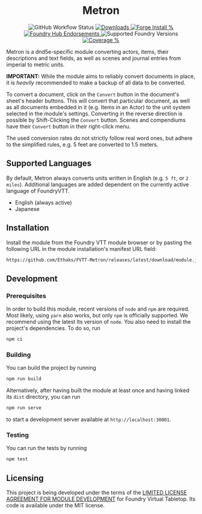 <!--
SPDX-FileCopyrightText: 2022 Ethaks

SPDX-License-Identifier: MIT
-->

<h1 style="text-align: center" align="center">
  Metron
</h1>

<p style="text-align: center" align="center">
  <img alt="GitHub Workflow Status" src="https://img.shields.io/github/actions/workflow/status/Ethaks/FVTT-Metron/checks.yml?branch=main&label=Checks&logo=github">
  <a href="https://github.com/Ethaks/FVTT-Metron/releases/latest">
    <img src="https://img.shields.io/github/downloads/Ethaks/FVTT-Metron/latest/module.zip" alt="Downloads" />
  </a>
  <a href="https://forge-vtt.com/bazaar#package=metron">
    <img src="https://img.shields.io/badge/dynamic/json?label=Forge%20Installs&query=package.installs&suffix=%25&url=https%3A%2F%2Fforge-vtt.com%2Fapi%2Fbazaar%2Fpackage%2Fmetron&colorB=4aa94a" alt="Forge Install %" />
  </a>
  <br />
  <a href="https://www.foundryvtt-hub.com/package/metron/">
    <img src="https://img.shields.io/endpoint?logoColor=white&url=https%3A%2F%2Fwww.foundryvtt-hub.com%2Fwp-json%2Fhubapi%2Fv1%2Fpackage%2Fmetron%2Fshield%2Fendorsements" alt="Foundry Hub Endorsements" />
  </a>
  <img src="https://img.shields.io/endpoint?url=https://foundryshields.com/version?url=https://github.com/Ethaks/FVTT-Metron/releases/latest/download/module.json" alt="Supported Foundry Versions" />
<a href="https://codecov.io/gh/Ethaks/FVTT-Metron" >
 <img src="https://codecov.io/gh/Ethaks/FVTT-Metron/branch/main/graph/badge.svg?token=IOKNVR240G" alt="Coverage %"/>
 </a>
</p>

Metron is a dnd5e-specific module converting actors, items, their descriptions and text fields, as well as scenes and journal entries from imperial to metric units.

**IMPORTANT:** While the module aims to reliably convert documents in place, it is _heavily_ recommended to make a backup of all data to be converted.

To convert a document, click on the `Convert` button in the document's sheet's header buttons.
This will convert that particular document, as well as all documents embedded in it (e.g. Items in an Actor) to the unit system selected in the module's settings.
Converting in the reverse direction is possible by Shift-Clicking the `Convert` button.
Scenes and compendiums have their `Convert` button in their right-click menu.

The used conversion rates do not strictly follow real word ones, but adhere to the simplified rules, e.g. 5 feet are converted to 1.5 meters.

## Supported Languages

By default, Metron always converts units written in English (e.g. `5 ft`, or `2 miles`).
Additional languages are added dependent on the currently active language of FoundryVTT.

- English (always active)
- Japanese

## Installation

Install the module from the Foundry VTT module browser or by pasting the following URL in the module installation's manifest URL field:

```html
https://github.com/Ethaks/FVTT-Metron/releases/latest/download/module.json
```

## Development

### Prerequisites

In order to build this module, recent versions of `node` and `npm` are
required. Most likely, using `yarn` also works, but only `npm` is officially
supported. We recommend using the latest lts version of `node`.
You also need to install the project's dependencies. To do so, run

```bash
npm ci
```

### Building

You can build the project by running

```bash
npm run build
```

Alternatively, after having built the module at least once and having linked its `dist` directory, you can run

```bash
npm run serve
```

to start a development server available at `http://localhost:30001`.

### Testing

You can run the tests by running

```bash
npm test
```

## Licensing

This project is being developed under the terms of the
[LIMITED LICENSE AGREEMENT FOR MODULE DEVELOPMENT](https://foundryvtt.com/article/license/) for Foundry Virtual Tabletop.
Its code is available under the MIT license.
